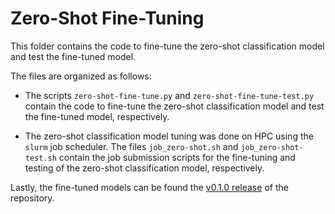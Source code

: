 # Zero-Shot Fine-Tuning 

This folder contains the code to fine-tune the zero-shot classification model and test the fine-tuned model.

The files are organized as follows:

- The scripts `zero-shot-fine-tune.py` and `zero-shot-fine-tune-test.py` contain the code to fine-tune the zero-shot classification model and test the fine-tuned model, respectively.

- The zero-shot classification model tuning was done on HPC using the `slurm` job scheduler. The files `job_zero-shot.sh` and `job_zero-shot-test.sh` contain the job submission scripts for the fine-tuning and testing of the zero-shot classification model, respectively.

Lastly, the fine-tuned models can be found the [v0.1.0 release](https://github.com/g-nitin/Contrastive-Planning-NLP/releases/tag/v0.1.0) of the repository.
